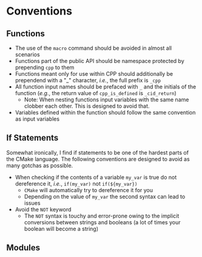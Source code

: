 Conventions
===========

Functions
---------

- The use of the `macro` command should be avoided in almost all scenarios
- Functions part of the public API should be namespace protected by prepending 
  `cpp` to them
- Functions meant only for use within CPP should additionally be prependend 
  with a "_" character, *i.e.*, the full prefix is `_cpp`    
- All function input names should be prefaced with `_` and the initials of the
  function (*e.g.*, the return value of `cpp_is_defined` is `_cid_return`)
  - Note: When nesting functions input variables with the same name clobber
    each other.  This is designed to avoid that.
- Variables defined within the function should follow the same convention as
  input variables  
    

If Statements
-------------
Somewhat ironically, I find if statements to be one of the hardest parts of the
CMake language.  The following conventions are designed to avoid as many gotchas
as possible.

- When checking if the contents of a variable `my_var` is true do not 
  dereference it, *i.e.*, `if(my_var)` not `if(${my_var})`
  - `CMake` will automatically try to dereference it for you
  - Depending on the value of `my_var` the second syntax can lead to issues
- Avoid the `NOT` keyword
  - The `NOT` syntax is touchy and error-prone owing to the implicit conversions
    between strings and booleans (a lot of times your boolean will become a 
    string)      

Modules
-------
